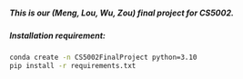 ##### This is our (Meng, Lou, Wu, Zou) final project for CS5002.
##### Installation requirement:
```bash
conda create -n CS5002FinalProject python=3.10
pip install -r requirements.txt
```
